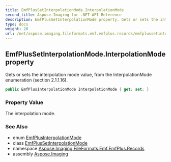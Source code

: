 ```yaml
---
title: EmfPlusSetInterpolationMode.InterpolationMode
second_title: Aspose.Imaging for .NET API Reference
description: EmfPlusSetInterpolationMode property. Gets or sets the interpolation mode value from the InterpolationMode enumeration section 2.1.1.16
type: docs
weight: 20
url: /net/aspose.imaging.fileformats.emf.emfplus.records/emfplussetinterpolationmode/interpolationmode/
---
```

## EmfPlusSetInterpolationMode.InterpolationMode property

Gets or sets the interpolation mode value, from the InterpolationMode enumeration (section 2.1.1.16).

```csharp
public EmfPlusInterpolationMode InterpolationMode { get; set; }
```

### Property Value

The interpolation mode.

### See Also

* enum [EmfPlusInterpolationMode](../../../aspose.imaging.fileformats.emf.emfplus.consts/emfplusinterpolationmode/)
* class [EmfPlusSetInterpolationMode](../)
* namespace [Aspose.Imaging.FileFormats.Emf.EmfPlus.Records](../../emfplussetinterpolationmode/)
* assembly [Aspose.Imaging](../../../)


